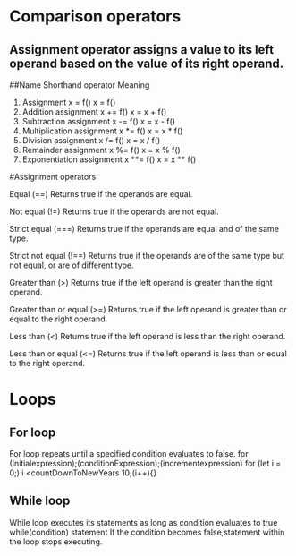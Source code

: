 # Comparison operators
## **Assignment operator** assigns a value to its left operand based on the value of its right operand.

##Name	Shorthand operator	Meaning
1. Assignment	x = f()	x = f()
2. Addition assignment	x += f()	x = x + f()
3. Subtraction assignment	x -= f()	x = x - f()
4. Multiplication assignment	x *= f()	x = x * f()
5. Division assignment	x /= f()	x = x / f()
6. Remainder assignment	x %= f()	x = x % f()
7. Exponentiation assignment	x **= f()	x = x ** f()

#Assignment operators

Equal (==)	Returns true if the operands are equal.	

Not equal (!=)	Returns true if the operands are not equal.

Strict equal (===)	Returns true if the operands are equal and of the same type. 

Strict not equal (!==)	Returns true if the operands are of the same type but not equal, or are of different type.

Greater than (>)	Returns true if the left operand is greater than the right operand.	

Greater than or equal (>=)	Returns true if the left operand is greater than or equal to the right operand.

Less than (<)	Returns true if the left operand is less than the right operand.

Less than or equal (<=)	Returns true if the left operand is less than or equal to the right operand.
# Loops
## **For loop**
For loop repeats until a specified condition evaluates to false.
for (Initialexpression);(conditionExpression);(incrementexpression)
for (let i = 0;) i <countDownToNewYears 10;(i++){}

## **While loop**
While loop executes its statements as long as condition evaluates to true
while(condition)
statement
If the condition becomes false,statement within the loop stops executing.
